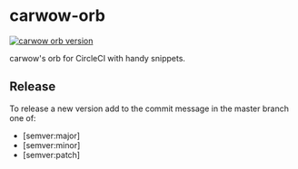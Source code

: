 carwow-orb
===

[![carwow orb version](https://img.shields.io/badge/endpoint.svg?url=https://badges.circleci.io/orb/carwow/carwow-orb)](https://circleci.com/orbs/registry/orb/carwow/carwow-orb)

carwow's orb for CircleCI with handy snippets.


Release
---

To release a new version add to the commit message in the master branch one of:
  - [semver:major]
  - [semver:minor]
  - [semver:patch]
